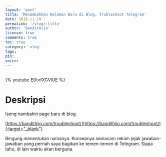 ```yaml
---
layout: 'post'
title: 'Menambahkan Halaman Baru di Blog, Trubleshoot Telegram'
date: 2018-11-19
permalink: '/vlog/:title'
author: 'BanditHijo'
license: true
comments: true
toc: true
category: 'vlog'
tags:
pin:
voice:
---
```


<div style="margin-top:30px;"></div>

{% youtube E0tvfXGVlUE %}

# Deskripsi

Iseng nambahin page baru di blog.

[https://bandithijo.com/troubleshoot/](https://bandithijo.com/troubleshoot/){:target="_blank"}

Bingung menentukan namanya. Konsepnya semacam rekam jejak jawaban-jawaban yang pernah saya bagikan ke temen-temen di Telegram. Siapa tahu, di lain waktu akan berguna.
